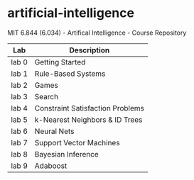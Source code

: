# artificial-intelligence
MIT 6.844 (6.034) - Artifical Intelligence - Course Repository

| Lab | Description |
| --- | --- |
| lab 0 | Getting Started |
| lab 1 | Rule-Based Systems |
| lab 2 | Games |
| lab 3 | Search |
| lab 4 | Constraint Satisfaction Problems |
| lab 5 | k-Nearest Neighbors & ID Trees |
| lab 6 | Neural Nets |
| lab 7 | Support Vector Machines |
| lab 8 | Bayesian Inference |
| lab 9 | Adaboost |
